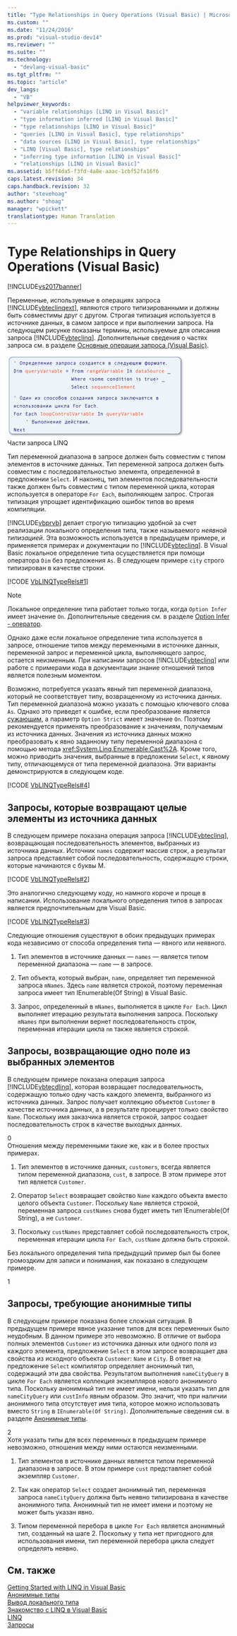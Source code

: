 ```yaml
---
title: "Type Relationships in Query Operations (Visual Basic) | Microsoft Docs"
ms.custom: ""
ms.date: "11/24/2016"
ms.prod: "visual-studio-dev14"
ms.reviewer: ""
ms.suite: ""
ms.technology: 
  - "devlang-visual-basic"
ms.tgt_pltfrm: ""
ms.topic: "article"
dev_langs: 
  - "VB"
helpviewer_keywords: 
  - "variable relationships [LINQ in Visual Basic]"
  - "type information inferred [LINQ in Visual Basic]"
  - "type relationships [LINQ in Visual Basic]"
  - "queries [LINQ in Visual Basic], type relationships"
  - "data sources [LINQ in Visual Basic], type relationships"
  - "LINQ [Visual Basic], type relationships"
  - "inferring type information [LINQ in Visual Basic]"
  - "relationships [LINQ in Visual Basic]"
ms.assetid: b5ff4da5-f3fd-4a8e-aaac-1cbf52fa16f6
caps.latest.revision: 34
caps.handback.revision: 32
author: "stevehoag"
ms.author: "shoag"
manager: "wpickett"
translationtype: Human Translation
---
```

# Type Relationships in Query Operations (Visual Basic)
[!INCLUDE[vs2017banner](../../../../csharp/includes/vs2017banner.md)]

Переменные, используемые в операциях запроса [!INCLUDE[vbteclinqext](../../../../csharp/getting-started/includes/vbteclinqext_md.md)], являются строго типизированными и должны быть совместимы друг с другом.  Строгая типизация используется в источнике данных, в самом запросе и при выполнении запроса.  На следующем рисунке показаны термины, используемые для описания запроса [!INCLUDE[vbteclinq](../../../../csharp/includes/vbteclinq_md.md)].  Дополнительные сведения о частях запроса см. в разделе [Основные операции запроса \(Visual Basic\)](../../../../visual-basic/programming-guide/concepts/linq/basic-query-operations.md).  
  
 ![Запрос символического кода с маркированными элементами.](../../../../visual-basic/programming-guide/concepts/linq/media/sjltyperels.png "SJLtypeRels")  
Части запроса LINQ  
  
 Тип переменной диапазона в запросе должен быть совместим с типом элементов в источнике данных.  Тип переменной запроса должен быть совместим с последовательностью элемента, определенной в предложении `Select`.  И наконец, тип элементов последовательности также должен быть совместим с типом переменной цикла, которая используется в операторе `For Each`, выполняющем запрос.  Строгая типизация упрощает идентификацию ошибок типов во время компиляции.  
  
 [!INCLUDE[vbprvb](../../../../csharp/programming-guide/concepts/linq/includes/vbprvb_md.md)] делает строгую типизацию удобной за счет реализации локального определения типа, также называемого *неявной типизацией*.  Эта возможность используется в предыдущем примере, и применяется примерах и документации по [!INCLUDE[vbteclinq](../../../../csharp/includes/vbteclinq_md.md)].  В Visual Basic локальное определение типа осуществляется при помощи оператора `Dim` без предложения `As`.  В следующем примере `city` строго типизирован в качестве строки.  
  
 [!CODE [VbLINQTypeRels#1](../CodeSnippet/VS_Snippets_VBCSharp/VbLINQTypeRels#1)]  
  
> [!NOTE]
>  Локальное определение типа работает только тогда, когда `Option Infer` имеет значение `On`.  Дополнительные сведения см. в разделе [Option Infer \- оператор](../../../../visual-basic/language-reference/statements/option-infer-statement.md).  
  
 Однако даже если локальное определение типа используется в запросе, отношение типов между переменными в источнике данных, переменной запрос и переменной цикла, выполняющего запрос, остается неизменным.  При написании запросов [!INCLUDE[vbteclinq](../../../../csharp/includes/vbteclinq_md.md)] или работе с примерами кода в документации знание отношений типов является полезным моментом.  
  
 Возможно, потребуется указать явный тип переменной диапазона, который не соответствует типу, возвращенному из источника данных.  Тип переменной диапазона можно указать с помощью ключевого слова `As`.  Однако это приведет к ошибке, если преобразование является [сужающим](../../../../visual-basic/programming-guide/language-features/data-types/widening-and-narrowing-conversions.md), а параметр `Option Strict` имеет значение `On`.  Поэтому рекомендуется применять преобразование к значениям, получаемым из источника данных.  Значения из источника данных можно преобразовать к явно заданному типу переменной диапазона с помощью метода <xref:System.Linq.Enumerable.Cast%2A>.  Кроме того, можно приводить значения, выбранные в предложении `Select`, к явному типу, отличающемуся от типа переменной диапазона.  Эти варианты демонстрируются в следующем коде.  
  
 [!CODE [VbLINQTypeRels#4](../CodeSnippet/VS_Snippets_VBCSharp/VbLINQTypeRels#4)]  
  
## Запросы, которые возвращают целые элементы из источника данных  
 В следующем примере показана операция запроса [!INCLUDE[vbteclinq](../../../../csharp/includes/vbteclinq_md.md)], возвращающая последовательность элементов, выбранных из источника данных.  Источник `names` содержит массив строк, а результат запроса представляет собой последовательность, содержащую строки, которые начинаются с буквы М.  
  
 [!CODE [VbLINQTypeRels#2](../CodeSnippet/VS_Snippets_VBCSharp/VbLINQTypeRels#2)]  
  
 Это аналогично следующему коду, но намного короче и проще в написании.  Использование локального определения типов в запросах является предпочтительным для Visual Basic.  
  
 [!CODE [VbLINQTypeRels#3](../CodeSnippet/VS_Snippets_VBCSharp/VbLINQTypeRels#3)]  
  
 Следующие отношения существуют в обоих предыдущих примерах кода независимо от способа определения типа — явного или неявного.  
  
1.  Тип элементов в источнике данных — `names` — является типом переменной диапазона — `name` — в запросе.  
  
2.  Тип объекта, который выбран, `name`, определяет тип переменной запроса `mNames`.  Здесь `name` является строкой, поэтому переменная запроса имеет тип IEnumerable\(Of String\) в Visual Basic.  
  
3.  Запрос, определенный в `mNames`, выполняется в цикле `For Each`.  Цикл выполняет итерацию результата выполнения запроса.  Поскольку `mNames` при выполнении вернет последовательность строк, переменная итерации цикла `nm` также является строкой.  
  
## Запросы, возвращающие одно поле из выбранных элементов  
 В следующем примере показана операция запроса [!INCLUDE[vbtecdlinq](../../../../csharp/includes/vbtecdlinq_md.md)], которая возвращает последовательность, содержащую только одну часть каждого элемента, выбранного из источника данных.  Запрос получает коллекцию объектов `Customer` в качестве источника данных, а в результате проецирует только свойство `Name`.  Поскольку имя заказчика является строкой, запрос создает последовательность строк в качестве выходных данных.  
  
<CodeContentPlaceHolder>0</CodeContentPlaceHolder>  
 Отношения между переменными такие же, как и в более простых примерах.  
  
1.  Тип элементов в источнике данных, `customers`, всегда является типом переменной диапазона, `cust`, в запросе.  В этом примере этот тип является `Customer`.  
  
2.  Оператор `Select` возвращает свойство `Name` каждого объекта вместо целого объекта `Customer`.  Поскольку `Name` является строкой, переменная запроса `custNames` снова будет иметь тип IEnumerable\(Of String\), а не `Customer`.  
  
3.  Поскольку `custNames` представляет собой последовательность строк, переменная итерации цикла `For Each`, `custName` должна быть строкой.  
  
 Без локального определения типа предыдущий пример был бы более громоздким для записи и понимания, как показано в следующем примере.  
  
<CodeContentPlaceHolder>1</CodeContentPlaceHolder>  
## Запросы, требующие анонимные типы  
 В следующем примере показана более сложная ситуация.  В предыдущем примере явное указание типов для всех переменных было неудобным.  В данном примере это невозможно.  В отличие от выбора полных элементов `Customer` из источника данных или одного поля из каждого элемента, предложение `Select` в этом запросе возвращает два свойства из исходного объекта `Customer`: `Name` и `City`.  В ответ на предложение `Select` компилятор определяет анонимный тип, содержащий эти два свойства.  Результатом выполнения `nameCityQuery` в цикле `For Each` является коллекция экземпляров нового анонимного типа.  Поскольку анонимный тип не имеет имени, нельзя указать тип для `nameCityQuery` или `custInfo` явным образом.  Это значит, что при наличии анонимного типа отсутствует имя типа, которое можно использовать вместо `String` в `IEnumerable(Of String)`.  Дополнительные сведения см. в разделе [Анонимные типы](../../../../visual-basic/programming-guide/language-features/objects-and-classes/anonymous-types.md).  
  
<CodeContentPlaceHolder>2</CodeContentPlaceHolder>  
 Хотя указать типы для всех переменных в предыдущем примере невозможно, отношения между ними остаются неизменными.  
  
1.  Тип элементов в источнике данных является типом переменной диапазона в запросе.  В этом примере `cust` представляет собой экземпляр `Customer`.  
  
2.  Так как оператор `Select` создает анонимный тип, переменная запроса `nameCityQuery` должна быть неявно типизирована в качестве анонимного типа.  Анонимный тип не имеет имени и поэтому не может быть указан явно.  
  
3.  Типом переменной перебора в цикле `For Each` является анонимный тип, созданный на шаге 2.  Поскольку у типа нет пригодного для использования имени, тип переменной перебора цикла следует определять неявно.  
  
## См. также  
 [Getting Started with LINQ in Visual Basic](../../../../visual-basic/programming-guide/concepts/linq/getting-started-with-linq.md)   
 [Анонимные типы](../../../../visual-basic/programming-guide/language-features/objects-and-classes/anonymous-types.md)   
 [Вывод локального типа](../../../../visual-basic/programming-guide/language-features/variables/local-type-inference.md)   
 [Знакомство с LINQ в Visual Basic](../../../../visual-basic/programming-guide/language-features/linq/introduction-to-linq.md)   
 [LINQ](../../../../visual-basic/programming-guide/language-features/linq/index.md)   
 [Запросы](../../../../visual-basic/language-reference/queries/queries.md)